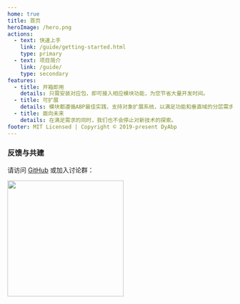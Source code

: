 ```yaml
---
home: true
title: 首页
heroImage: /hero.png
actions:
  - text: 快速上手
    link: /guide/getting-started.html
    type: primary
  - text: 项目简介
    link: /guide/
    type: secondary
features:
  - title: 开箱即用
    details: 只需安装对应包，即可接入相应模块功能，为您节省大量开发时间。
  - title: 可扩展
    details: 模块都遵循ABP最佳实践，支持对象扩展系统，以满足功能和垂直域的分层需求。
  - title: 面向未来
    details: 在满足需求的同时，我们也不会停止对新技术的探索。
footer: MIT Licensed | Copyright © 2019-present DyAbp
---
```


### 反馈与共建

请访问 [GitHub](https://github.com/dyabp/dyabp) 或加入讨论群：

<img src="https://dyabp.github.io/dyabp-qq.png" width="260" />
